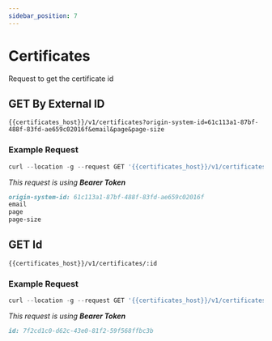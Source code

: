 ```yaml
---
sidebar_position: 7
---
```


# Certificates

Request to get the certificate id

## GET By External ID

`{{certificates_host}}/v1/certificates?origin-system-id=61c113a1-87bf-488f-83fd-ae659c02016f&email&page&page-size`

### Example Request

```javascript
curl --location -g --request GET '{{certificates_host}}/v1/certificates?origin-system-id=61c113a1-87bf-488f-83fd-ae659c02016f&email&page&page-size'
```
_This request is using **Bearer Token**_

```md title="PARAMS"
origin-system-id: 61c113a1-87bf-488f-83fd-ae659c02016f
email
page
page-size
```

## GET Id

`{{certificates_host}}/v1/certificates/:id`

### Example Request

```javascript
curl --location -g --request GET '{{certificates_host}}/v1/certificates/7f2cd1c0-d62c-43e0-81f2-59f568ffbc3b'
```
_This request is using **Bearer Token**_

```md title="PATH VARIABLES"
id: 7f2cd1c0-d62c-43e0-81f2-59f568ffbc3b
```
